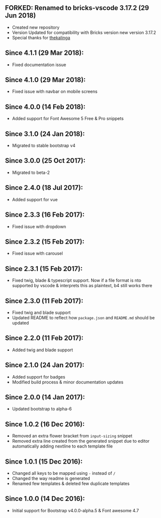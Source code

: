 ## FORKED: Renamed to bricks-vscode 3.17.2 (29 Jun 2018)
  - Created new repository
  - Version Updated for compatibility with Bricks version new version 3.17.2
  - Special thanks for [thekalinga](https://github.com/thekalinga)

## Since 4.1.1 (29 Mar 2018):

  - Fixed documentation issue

## Since 4.1.0 (29 Mar 2018):

  - Fixed issue with navbar on mobile screens

## Since 4.0.0 (14 Feb 2018):

  - Added support for Font Awesome 5 Free & Pro snippets

## Since 3.1.0 (24 Jan 2018):

  - Migrated to stable bootstrap v4

## Since 3.0.0 (25 Oct 2017):

  - Migrated to beta-2

## Since 2.4.0 (18 Jul 2017):

  - Added support for vue

## Since 2.3.3 (16 Feb 2017):
  
  - Fixed issue with dropdown

## Since 2.3.2 (15 Feb 2017):
  
  - Fixed issue with carousel

## Since 2.3.1 (15 Feb 2017):
  
  - Fixed twig, blade & typescript support. Now if a file format is nto supported by vscode & interprets this as plaintext, b4 still works there

## Since 2.3.0 (11 Feb 2017):
  
  - Fixed twig and blade support
  - Updated README to reflect how `package.json` and `README.md` should be updated

## Since 2.2.0 (11 Feb 2017):
  
  - Added twig and blade support

## Since 2.1.0 (24 Jan 2017):
  
  - Added support for badges
  - Modified build process & minor documentation updates

## Since 2.0.0 (14 Jan 2017):
  
  - Updated bootstrap to alpha-6

## Since 1.0.2 (16 Dec 2016):
  
  - Removed an extra flower bracket from `input-sizing` snippet
  - Removed extra line created from the generated snippet due to editor automatically adding nextline to each template file
  
## Since 1.0.1 (15 Dec 2016):
  
  - Changed all keys to be mapped using `-` instead of `/`
  - Changed the way readme is generated
  - Renamed few templates & deleted few duplicate templates
  
## Since 1.0.0 (14 Dec 2016):
  
  - Initial support for Bootstrap v4.0.0-alpha.5 & Font awesome 4.7
